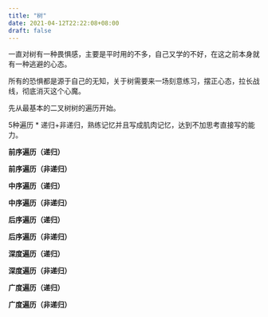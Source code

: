 ```yaml
---
title: "树"
date: 2021-04-12T22:22:08+08:00
draft: false
---
```


一直对树有一种畏惧感，主要是平时用的不多，自己又学的不好，在这之前本身就有一种逃避的心态。

所有的恐惧都是源于自己的无知，关于树需要来一场刻意练习，摆正心态，拉长战线，彻底消灭这个心魔。

先从最基本的二叉树树的遍历开始。

5种遍历 * 递归+非递归，熟练记忆并且写成肌肉记忆，达到不加思考直接写的能力。

**前序遍历（递归）**

**前序遍历（非递归）**

**中序遍历（递归）**

**中序遍历（非递归）**

**后序遍历（递归）**

**后序遍历（非递归）**

**深度遍历（递归）**

**深度遍历（非递归）**

**广度遍历（递归）**

**广度遍历（非递归）**

